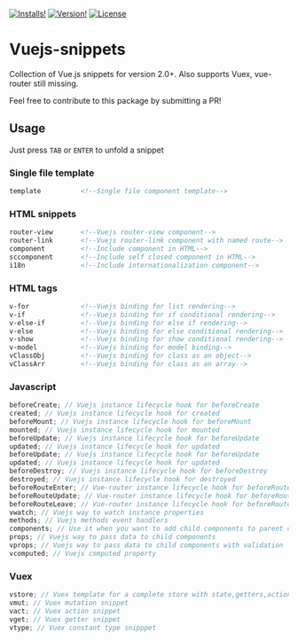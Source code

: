 [![Installs!](https://img.shields.io/apm/dm/vuejs2-snippets.svg?style=flat-square)](https://atom.io/packages/vuejs2-snippets)
[![Version!](https://img.shields.io/apm/v/vuejs2-snippets.svg?style=flat-square)](https://atom.io/packages/vuejs2-snippets)
[![License](https://img.shields.io/apm/l/vuejs2-snippets.svg?style=flat-square)](https://github.com/CorentinAndre/Vuejs-snippets/blob/master/LICENSE)

# Vuejs-snippets

Collection of Vue.js snippets for version 2.0+.
Also supports Vuex, vue-router still missing.

Feel free to contribute to this package by submitting a PR!

## Usage

Just press `TAB` or `ENTER` to unfold a snippet

### Single file template

```html
template          <!--Single file component template-->
```

### HTML snippets

```html
router-view       <!--Vuejs router-view component-->
router-link       <!--Vuejs router-link component with named route-->
component         <!--Include component in HTML-->
sccomponent       <!--Include self closed component in HTML-->
i18n              <!--Include internationalization component-->
```

### HTML tags

```html
v-for             <!--Vuejs binding for list rendering-->
v-if              <!--Vuejs binding for if conditional rendering-->
v-else-if         <!--Vuejs binding for else if rendering-->
v-else            <!--Vuejs binding for else conditional rendering-->
v-show            <!--Vuejs binding for show conditional rendering-->
v-model           <!--Vuejs binding for model binding-->
vClassObj         <!--Vuejs binding for class as an object-->
vClassArr         <!--Vuejs binding for class as an array-->
```

### Javascript

```javascript
beforeCreate; // Vuejs instance lifecycle hook for beforeCreate
created; // Vuejs instance lifecycle hook for created
beforeMount; // Vuejs instance lifecycle hook for beforeMount
mounted; // Vuejs instance lifecycle hook for mounted
beforeUpdate; // Vuejs instance lifecycle hook for beforeUpdate
updated; // Vuejs instance lifecycle hook for updated
beforeUpdate; // Vuejs instance lifecycle hook for beforeUpdate
updated; // Vuejs instance lifecycle hook for updated
beforeDestroy; // Vuejs instance lifecycle hook for beforeDestroy
destroyed; // Vuejs instance lifecycle hook for destroyed
beforeRouteEnter; // Vue-router instance lifecycle hook for beforeRouteEnter
beforeRouteUpdate; // Vue-router instance lifecycle hook for beforeRouteUpdate
beforeRouteLeave; // Vue-router instance lifecycle hook for beforeRouteLeave
vwatch; // Vuejs way to watch instance properties
methods; // Vuejs methods event handlers
components; // Use it when you want to add child components to parent component.
props; // Vuejs way to pass data to child components
vprops; // Vuejs way to pass data to child components with validation
vcomputed; // Vuejs computed property
```

### Vuex

```javascript
vstore; // Vuex template for a complete store with state,getters,actions and mutations
vmut; // Vuex mutation snippet
vact; // Vuex action snippet
vget; // Vuex getter snippet
vtype; // Vuex constant type snipppet
```
